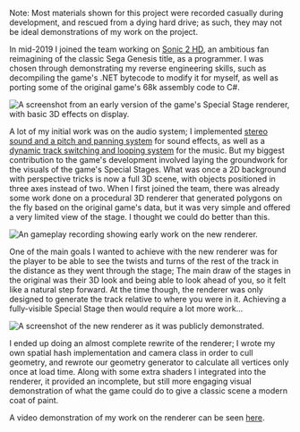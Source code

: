 Note: Most materials shown for this project were recorded casually during development, and rescued from a dying hard drive; as such, they may not be ideal demonstrations of my work on the project.

In mid-2019 I joined the team working on [Sonic 2 HD](https://sonic2hd.com), an ambitious fan reimagining of the classic Sega Genesis title, as a programmer. I was chosen through demonstrating my reverse engineering skills, such as decompiling the game's .NET bytecode to modify it for myself, as well as porting some of the original game's 68k assembly code to C#.

![A screenshot from an early version of the game's Special Stage renderer, with basic 3D effects on display.](early_ss_renderer.jpg "Looks alright, but we can do better.")

A lot of my initial work was on the audio system; I implemented [stereo sound and a pitch and panning system](sfxtest.mp4) for sound effects, as well as a [dynamic track switching and looping system](speedshoestest.mp4) for the music. But my biggest contribution to the game's development involved laying the groundwork for the visuals of the game's Special Stages. What was once a 2D background with perspective tricks is now a full 3D scene, with objects positioned in three axes instead of two. When I first joined the team, there was already some work done on a procedural 3D renderer that generated polygons on the fly based on the original game's data, but it was very simple and offered a very limited view of the stage. I thought we could do better than this.

![An gameplay recording showing early work on the new renderer.](earlyrenderwork-opt.gif "Something felt missing...")

One of the main goals I wanted to achieve with the new renderer was for the player to be able to see the twists and turns of the rest of the track in the distance as they went through the stage; The main draw of the stages in the original was their 3D look and being able to look ahead of you, so it felt like a natural step forward. At the time though, the renderer was only designed to generate the track relative to where you were in it. Achieving a fully-visible Special Stage then would require a lot more work...

![A screenshot of the new renderer as it was publicly demonstrated.](ssvideopreview.jpg "Check the link below for a better look!")

I ended up doing an almost complete rewrite of the renderer; I wrote my own spatial hash implementation and camera class in order to cull geometry, and rewrote our geometry generator to calculate all vertices only once at load time. Along with some extra shaders I integrated into the renderer, it provided an incomplete, but still more engaging visual demonstration of what the game could do to give a classic scene a modern coat of paint.

A video demonstration of my work on the renderer can be seen [here](https://www.youtube.com/watch?v=eUu8JBvKO28).